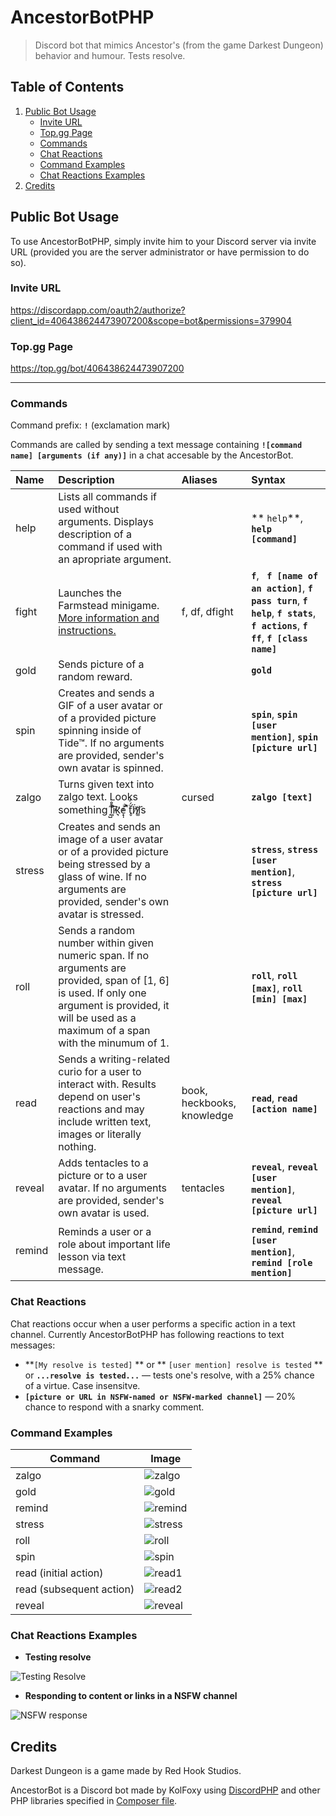 AncestorBotPHP
====
> Discord bot that mimics Ancestor's (from the game Darkest Dungeon) behavior and humour. Tests resolve.

Table of Contents
-----------------

1. [Public Bot Usage](#Public-Bot-Usage) 
    * [Invite URL](#Invite-URL)
    * [Top.gg Page](#Topgg-Page)
    * [Commands](#Commands)
    * [Chat Reactions](#Chat-Reactions)
    * [Command Examples](#Command-Examples)    
    * [Chat Reactions Examples](#Chat-Reactions-Examples)
1. [Credits](#Credits)


## Public Bot Usage
To use AncestorBotPHP, simply invite him to your Discord server via invite URL (provided you are the server administrator or have permission to do so).

### Invite URL
https://discordapp.com/oauth2/authorize?client_id=406438624473907200&scope=bot&permissions=379904

### Top.gg Page
https://top.gg/bot/406438624473907200

-----

### Commands

Command prefix: **`!`** (exclamation mark)

Commands are called by sending a text message containing **`![command name] [arguments (if any)]`** in a chat accesable by the AncestorBot.

|Name   |Description   |Aliases   | Syntax   |
| :------------ | :------------ | :------------ | :------------ |
| help  | Lists all commands if used without arguments. Displays description of a command if used with an apropriate argument.   |   | ** `help`**, **`help [command]`**|
| fight  | Launches the Farmstead minigame. [More information and instructions.](farmstead_readme.md "More information and instructions.")  | f, df, dfight  |**`f`**, **` f [name of an action]`**, **`f pass turn`**, **`f help`**, **`f stats`**, **`f actions`**, **`f ff`**, **`f [class name]`** |
| gold  | Sends picture of a random reward.  |   | **`gold`**  |
| spin | Creates and sends a GIF of a user avatar or of a provided picture spinning inside of Tide™. If no arguments are provided, sender's own avatar is spinned.|   | **`spin`**, **`spin [user mention]`**, **`spin [picture url]`**|
| zalgo  |  Turns given text into zalgo text. Looks something ̝̺̋l̃̊̕i͈͌͡k̛͉̕e̟̩ͥ ͆̄͐ẗ̥́̓ḧ̸͝i̷͚͘s | cursed  | **`zalgo [text]`**  |
| stress  | Creates and sends an image of a user avatar or of a provided picture being stressed by a glass of wine. If no arguments are provided, sender's own avatar is stressed.  |   |  **`stress`**, **`stress [user mention]`**, **`stress [picture url]`**  |
| roll  |  Sends a random number within given numeric span. If no arguments are provided, span of [1, 6] is used. If only one argument is provided, it will be used as a maximum of a span with the minumum of 1.  |   | **`roll`**, **`roll [max]`**, **`roll [min] [max]`**   |
| read  | Sends a writing-related curio for a user to interact with. Results depend on user's reactions and may include written text, images or literally nothing. | book, heckbooks, knowledge  | **`read`**, **`read [action name]`**  |
| reveal  | Adds tentacles to a picture or to a user avatar. If no arguments are provided, sender's own avatar is used.  | tentacles  | **`reveal`**, **`reveal [user mention]`**, **`reveal [picture url]`**  |
| remind  | Reminds a user or a role about important life lesson via text message. |   | **`remind`**, **`remind [user mention]`**, **`remind [role mention]`**  |

### Chat Reactions
Chat reactions occur when a user performs a specific action in a text channel. 
Currently AncestorBotPHP has following reactions to text messages:

- **`[My resolve is tested]` ** or ** `[user mention] resolve is tested` ** or  **`...resolve is tested...`**  — tests one's resolve, with a 25% chance of a virtue. Case insensitve.
- **`[picture or URL in NSFW-named or NSFW-marked channel]`**  — 20% chance to respond with a snarky comment.



### Command Examples

| Command   | Image  |
| ------------ | ------------ |
| zalgo  |  ![zalgo](readme/data/zalgo_example.png "zalgo") |
|  gold |  ![gold](readme/data/gold_example.png "gold") |
|  remind |  ![remind](readme/data/remind_example.png  "remind") |
| stress  |  ![stress](readme/data/stress_example.png "stress") |
|  roll |  ![roll](readme/data/roll_example.png "roll") |
|  spin |   ![spin](readme/data/spin_example.gif "spin")|
|   read (initial action)|  ![read1](readme/data/read_example.png "read1") |
|  read (subsequent action) |   ![read2](readme/data/read_example_2.png "read2")|
|  reveal |   ![reveal](readme/data/reveal_example.png "reveal")|


### Chat Reactions Examples

- **Testing resolve**

![Testing Resolve](readme/data/resolve_example.png "Testing Resolve")


- **Responding to content or links in a NSFW channel**

![NSFW response](readme/data/nsfw_example.png "NSFW response")


## Credits
Darkest Dungeon is a game made by Red Hook Studios.

AncestorBot is a Discord bot made by KolFoxy using [DiscordPHP](https://github.com/discord-php/DiscordPHP "DiscordPHP") and other PHP libraries specified in [Composer file](composer.lock "composer.lock").